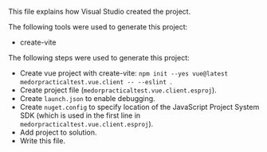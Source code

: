 This file explains how Visual Studio created the project.

The following tools were used to generate this project:
- create-vite

The following steps were used to generate this project:
- Create vue project with create-vite: `npm init --yes vue@latest medorpracticaltest.vue.client -- --eslint `.
- Create project file (`medorpracticaltest.vue.client.esproj`).
- Create `launch.json` to enable debugging.
- Create `nuget.config` to specify location of the JavaScript Project System SDK (which is used in the first line in `medorpracticaltest.vue.client.esproj`).
- Add project to solution.
- Write this file.
